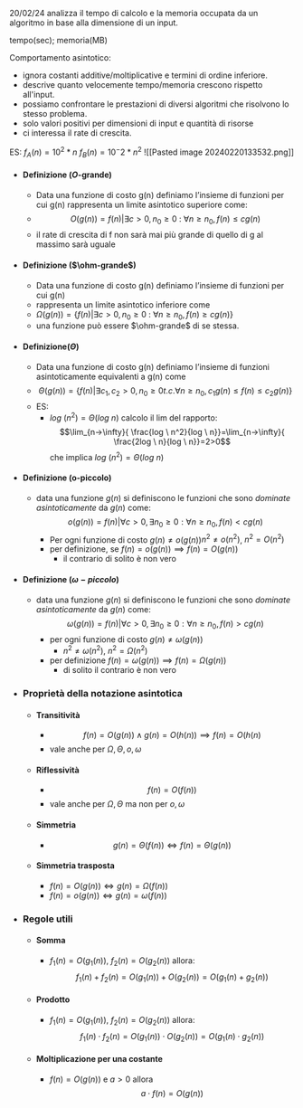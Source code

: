 20/02/24
analizza il tempo di calcolo e la memoria occupata da un algoritmo in base alla dimensione di un input.

tempo(sec); memoria(MB) 

Comportamento asintotico:
- ignora costanti additive/moltiplicative e termini di ordine inferiore.
- descrive quanto velocemente tempo/memoria crescono rispetto all'input.
- possiamo confrontare le prestazioni di diversi algoritmi che risolvono lo stesso problema. 
- solo valori positivi per dimensioni di input e quantità di risorse
- ci interessa il rate di crescita.

ES:
$f_A(n)=10^2*n$ 
$f_B(n)=10^-2*n^2$ 
![[Pasted image 20240220133532.png]]

- #### Definizione (_O_-grande)
	- Data una funzione di costo g(n) definiamo l’insieme di funzioni per cui g(n) rappresenta un limite asintotico superiore come:
	- $$O(g(n)) = {f (n) | ∃c > 0, n_0 ≥ 0\ : \ ∀n ≥ n_0, f (n) ≤ cg(n)}$$
	- il rate di crescita di f non sarà mai più grande di quello di g al massimo sarà uguale 
- #### Definizione ($\ohm-grande$)
	- Data una funzione di costo g(n) definiamo l’insieme di funzioni per cui g(n)
	- rappresenta un limite asintotico inferiore come
	- $Ω(g(n)) = \{f (n) | ∃c > 0, n_{0} ≥ 0 \ :\  ∀n ≥ n_0, f (n) ≥ cg(n)\}$ 
	- una funzione può essere $\ohm-grande$ di se stessa.
- #### Definizione($\Theta$)
	- Data una funzione di costo g(n) definiamo l’insieme di funzioni asintoticamente equivalenti a g(n) come
	- $$Θ(g(n))=\{f (n)|∃c_1,c_2>0,n_0≥0 t.c. ∀n≥n_0,c_{1}g(n)≤f (n)≤c_{2}g(n)\}$$
	- ES:
		- $log \ (n^{2})=\Theta(log \ n)$ calcolo il lim del rapporto:$$\lim_{n->\infty}{ \frac{log \ n^2}{log \ n}}=\lim_{n->\infty}{ \frac{2log \ n}{log \ n}}=2>0$$che implica $log \ (n^{2})=\Theta(log \ n)$ 
- #### Definizione (o-piccolo)
	- data una funzione $g(n)$ si definiscono le funzioni che sono _dominate asintoticamente_ da $g(n)$ come:$$o(g(n))=f(n)|\forall c >0,\exists n_{0}\geq 0:\forall n\geq n_{0},f(n)<cg(n)$$
		- Per ogni funzione di costo $g(n)\ne o(g(n))$$n^{2}\ne o(n^{2})$, $n^{2}=O(n^{2})$
		- per definizione, se $f(n)=o(g(n)) \implies f(n)=O(g(n))$ 
			- il contrario di solito è non vero
- #### Definizione ($\omega-piccolo$)
	- data una funzione $g(n)$ si definiscono le funzioni che sono _dominate asintoticamente_ da $g(n)$ come:$$\omega(g(n))=f(n)|\forall c >0,\exists n_{0}\geq 0:\forall n\geq n_{0},f(n)>cg(n)$$
		- per ogni funzione di costo $g(n)\ne \omega(g(n))$
			- $n^{2}\ne \omega(n^{2})$, $n^{2}=\Omega(n^{2})$
		- per definizione $f(n)=\omega(g(n)) \implies f(n)=\Omega(g(n))$
			- di solito il contrario è non vero
- ### Proprietà della notazione asintotica
	- #### Transitività
		- $$f(n)=O(g(n)) \wedge g(n)=O(h(n)) \implies f(n)=O(h(n)$$
		- vale anche per $\Omega,\Theta,o, \omega$
	- #### Riflessività
		- $$f(n)=O(f(n))$$
		- vale anche per $\Omega,\Theta$ ma non per $o, \omega$
	- #### Simmetria
		- $$g(n)=\Theta(f(n))\iff f(n)=\Theta(g(n))$$
	- #### Simmetria trasposta
		- $f(n)=O(g(n))\iff g(n)=\Omega(f(n))$
		- $f(n)=o(g(n))\iff g(n)=\omega(f(n))$
- ### Regole utili
	- #### Somma 
		- $f_{1}(n)=O(g_{1}(n))$, $f_{2}(n)=O(g_{2}(n))$ allora:$$f_{1}(n)+f_{2}(n)=O(g_{1}(n))+O(g_{2}(n))=O(g_{1}(n)+g_{2}(n))$$
	- #### Prodotto
		- $f_{1}(n)=O(g_{1}(n))$, $f_{2}(n)=O(g_{2}(n))$ allora:$$f_{1}(n)\cdot f_{2}(n)=O(g_{1}(n))\cdot O(g_{2}(n))=O(g_{1}(n)\cdot g_{2}(n))$$
	- #### Moltiplicazione per una costante
		- $f(n)=O(g(n))$ e  $a>0$ allora $$a\cdot f(n)=O(g(n))$$